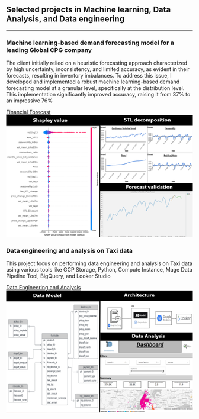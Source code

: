 ## Selected projects in Machine learning, Data Analysis, and Data engineering

---

### Machine learning-based demand forecasting model for a leading Global CPG company
The client initially relied on a heuristic forecasting approach characterized by high uncertainty, inconsistency, and limited accuracy, as evident in their forecasts, resulting in inventory imbalances. To address this issue, I developed and implemented a robust machine learning-based demand forecasting model at a granular level, specifically at the distribution level. This implementation significantly improved accuracy, raising it from 37% to an impressive 76%

[Financial Forecast](/sample_page)
<img src="images/portfolio.png?raw=true"/>

### Data engineering and analysis on Taxi data
This project focus on performing data engineering and analysis on Taxi data using various tools like GCP Storage, Python, Compute Instance, Mage Data Pipeline Tool, BigQuery, and Looker Studio


[Data Engineering and Analysis ](https://github.com/Abhisheksinha1830/Data-Engineering-Project-Taxi-data)
<img src="portfolio dae project.png?raw=true"/>




